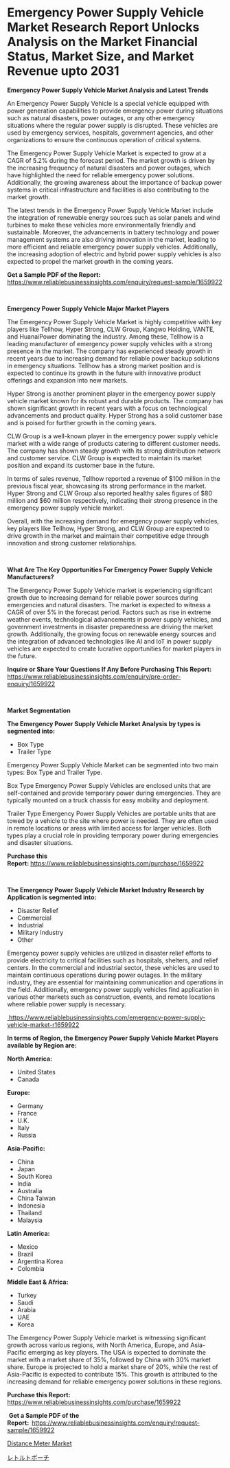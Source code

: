 <p><h1>Emergency Power Supply Vehicle Market Research Report Unlocks Analysis on the Market Financial Status, Market Size, and Market Revenue upto 2031</h1></p><p><strong>Emergency Power Supply Vehicle Market Analysis and Latest Trends</strong></p>
<p><p>An Emergency Power Supply Vehicle is a special vehicle equipped with power generation capabilities to provide emergency power during situations such as natural disasters, power outages, or any other emergency situations where the regular power supply is disrupted. These vehicles are used by emergency services, hospitals, government agencies, and other organizations to ensure the continuous operation of critical systems.</p><p>The Emergency Power Supply Vehicle Market is expected to grow at a CAGR of 5.2% during the forecast period. The market growth is driven by the increasing frequency of natural disasters and power outages, which have highlighted the need for reliable emergency power solutions. Additionally, the growing awareness about the importance of backup power systems in critical infrastructure and facilities is also contributing to the market growth.</p><p>The latest trends in the Emergency Power Supply Vehicle Market include the integration of renewable energy sources such as solar panels and wind turbines to make these vehicles more environmentally friendly and sustainable. Moreover, the advancements in battery technology and power management systems are also driving innovation in the market, leading to more efficient and reliable emergency power supply vehicles. Additionally, the increasing adoption of electric and hybrid power supply vehicles is also expected to propel the market growth in the coming years.</p></p>
<p><strong>Get a Sample PDF of the Report:&nbsp;</strong> <a href="https://www.reliablebusinessinsights.com/enquiry/request-sample/1659922">https://www.reliablebusinessinsights.com/enquiry/request-sample/1659922</a></p>
<p>&nbsp;</p>
<p><strong>Emergency Power Supply Vehicle Major Market Players</strong></p>
<p><p>The Emergency Power Supply Vehicle Market is highly competitive with key players like Tellhow, Hyper Strong, CLW Group, Kangwo Holding, VANTE, and HuanaiPower dominating the industry. Among these, Tellhow is a leading manufacturer of emergency power supply vehicles with a strong presence in the market. The company has experienced steady growth in recent years due to increasing demand for reliable power backup solutions in emergency situations. Tellhow has a strong market position and is expected to continue its growth in the future with innovative product offerings and expansion into new markets.</p><p>Hyper Strong is another prominent player in the emergency power supply vehicle market known for its robust and durable products. The company has shown significant growth in recent years with a focus on technological advancements and product quality. Hyper Strong has a solid customer base and is poised for further growth in the coming years.</p><p>CLW Group is a well-known player in the emergency power supply vehicle market with a wide range of products catering to different customer needs. The company has shown steady growth with its strong distribution network and customer service. CLW Group is expected to maintain its market position and expand its customer base in the future.</p><p>In terms of sales revenue, Tellhow reported a revenue of $100 million in the previous fiscal year, showcasing its strong performance in the market. Hyper Strong and CLW Group also reported healthy sales figures of $80 million and $60 million respectively, indicating their strong presence in the emergency power supply vehicle market.</p><p>Overall, with the increasing demand for emergency power supply vehicles, key players like Tellhow, Hyper Strong, and CLW Group are expected to drive growth in the market and maintain their competitive edge through innovation and strong customer relationships.</p></p>
<p>&nbsp;</p>
<p><strong>What Are The Key Opportunities For Emergency Power Supply Vehicle Manufacturers?</strong></p>
<p><p>The Emergency Power Supply Vehicle market is experiencing significant growth due to increasing demand for reliable power sources during emergencies and natural disasters. The market is expected to witness a CAGR of over 5% in the forecast period. Factors such as rise in extreme weather events, technological advancements in power supply vehicles, and government investments in disaster preparedness are driving the market growth. Additionally, the growing focus on renewable energy sources and the integration of advanced technologies like AI and IoT in power supply vehicles are expected to create lucrative opportunities for market players in the future.</p></p>
<p><strong>Inquire or Share Your Questions If Any Before Purchasing This Report:</strong> <a href="https://www.reliablebusinessinsights.com/enquiry/pre-order-enquiry/1659922">https://www.reliablebusinessinsights.com/enquiry/pre-order-enquiry/1659922</a></p>
<p>&nbsp;</p>
<p><strong>Market Segmentation</strong></p>
<p><strong>The Emergency Power Supply Vehicle Market Analysis by types is segmented into:</strong></p>
<p><ul><li>Box Type</li><li>Trailer Type</li></ul></p>
<p><p>Emergency Power Supply Vehicle Market can be segmented into two main types: Box Type and Trailer Type. </p><p>Box Type Emergency Power Supply Vehicles are enclosed units that are self-contained and provide temporary power during emergencies. They are typically mounted on a truck chassis for easy mobility and deployment.</p><p>Trailer Type Emergency Power Supply Vehicles are portable units that are towed by a vehicle to the site where power is needed. They are often used in remote locations or areas with limited access for larger vehicles. Both types play a crucial role in providing temporary power during emergencies and disaster situations.</p></p>
<p><strong>Purchase this Report:&nbsp;</strong><a href="https://www.reliablebusinessinsights.com/purchase/1659922">https://www.reliablebusinessinsights.com/purchase/1659922</a></p>
<p>&nbsp;</p>
<p><strong>The Emergency Power Supply Vehicle Market Industry Research by Application is segmented into:</strong></p>
<p><ul><li>Disaster Relief</li><li>Commercial</li><li>Industrial</li><li>Military Industry</li><li>Other</li></ul></p>
<p><p>Emergency power supply vehicles are utilized in disaster relief efforts to provide electricity to critical facilities such as hospitals, shelters, and relief centers. In the commercial and industrial sector, these vehicles are used to maintain continuous operations during power outages. In the military industry, they are essential for maintaining communication and operations in the field. Additionally, emergency power supply vehicles find application in various other markets such as construction, events, and remote locations where reliable power supply is necessary.</p></p>
<p><a href="https://www.reliablebusinessinsights.com/emergency-power-supply-vehicle-market-r1659922">&nbsp;https://www.reliablebusinessinsights.com/emergency-power-supply-vehicle-market-r1659922</a></p>
<p><strong>In terms of Region, the Emergency Power Supply Vehicle Market Players available by Region are:</strong></p>
<p>
    <p> <strong> North America: </strong>
        <ul>
            <li>United States</li>
            <li>Canada</li>
        </ul>
        </p> 
    <p> <strong> Europe: </strong>
        <ul>
            <li>Germany</li>
            <li>France</li>
            <li>U.K.</li>
            <li>Italy</li>
            <li>Russia</li>
        </ul>
        </p> 
    <p> <strong> Asia-Pacific: </strong>
        <ul>
            <li>China</li>
            <li>Japan</li>
            <li>South Korea</li>
            <li>India</li>
            <li>Australia</li>
            <li>China Taiwan</li>
            <li>Indonesia</li>
            <li>Thailand</li>
            <li>Malaysia</li>
        </ul>
        </p> 
    <p> <strong> Latin America: </strong>
        <ul>
            <li>Mexico</li>
            <li>Brazil</li>
            <li>Argentina Korea</li>
            <li>Colombia</li>
        </ul>
        </p> 
    <p> <strong> Middle East & Africa: </strong>
        <ul>
            <li>Turkey</li>
            <li>Saudi</li>
            <li>Arabia</li>
            <li>UAE</li>
            <li>Korea</li>
        </ul>
    </p>
    </p>
<p><p>The Emergency Power Supply Vehicle market is witnessing significant growth across various regions, with North America, Europe, and Asia-Pacific emerging as key players. The USA is expected to dominate the market with a market share of 35%, followed by China with 30% market share. Europe is projected to hold a market share of 20%, while the rest of Asia-Pacific is expected to contribute 15%. This growth is attributed to the increasing demand for reliable emergency power solutions in these regions.</p></p>
<p><strong>Purchase this Report: </strong><a href="https://www.reliablebusinessinsights.com/purchase/1659922">https://www.reliablebusinessinsights.com/purchase/1659922</a></p>
<p>&nbsp;<strong>Get a Sample PDF of the Report:&nbsp;&nbsp;</strong><a href="https://www.reliablebusinessinsights.com/enquiry/request-sample/1659922">https://www.reliablebusinessinsights.com/enquiry/request-sample/1659922</a></p>
<p><strong></strong></p>
<p><p><a href="https://github.com/ifhhndtz21/Market-Research-Report-List-1/blob/main/distance-meter-market.md">Distance Meter Market</a></p><p><a href="https://github.com/oafhukehf4709715/Market-Research-Report-List-3/blob/main/2607936186055.md">レトルトポーチ</a></p></p>
